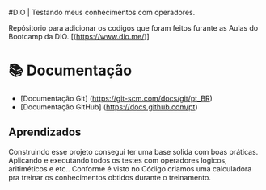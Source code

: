 
#DIO | Testando meus conhecimentos com operadores.

Repósitorio para adicionar os codigos que foram feitos furante as Aulas do Bootcamp da DIO.
[(https://www.dio.me/)]

# 📚 Documentação 
- [Documentação Git] (https://git-scm.com/docs/git/pt_BR)
- [Documentação GitHub] (https://docs.github.com/pt)
 


## Aprendizados

Construindo esse projeto consegui ter uma base solida com boas práticas. Aplicando e executando todos os testes com operadores logicos, aritiméticos e etc..
Conforme é visto no Código criamos uma calculadora pra treinar os conhecimentos obtidos durante o treinamento.

